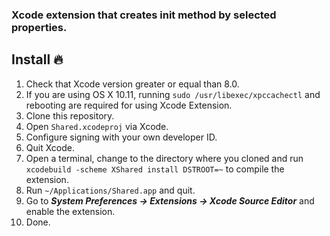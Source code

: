 ### Xcode extension that creates init method by selected properties.

## Install :fire:

1. Check that Xcode version greater or equal than 8.0.
2. If you are using OS X 10.11, running `sudo /usr/libexec/xpccachectl` and rebooting are required for using Xcode Extension.
3. Clone this repository.
4. Open `Shared.xcodeproj` via Xcode.
5. Configure signing with your own developer ID. 
6. Quit Xcode.
7. Open a terminal, change to the directory where you cloned and run `xcodebuild -scheme XShared install DSTROOT=~` to compile the extension.
8. Run `~/Applications/Shared.app` and quit.
9. Go to ***System Preferences -> Extensions -> Xcode Source Editor*** and enable the extension.
10. Done.
